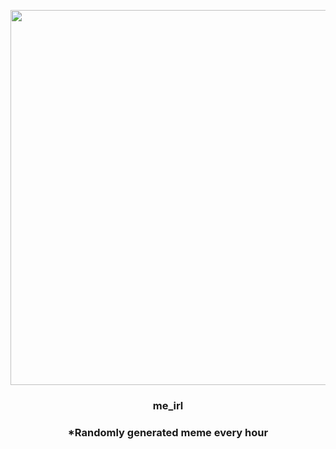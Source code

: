 <p align="center">
        <img src="https://i.redd.it/ozfvg0cn5yr91.jpg" width="600" height="600">
        </p>
        <h3 align="center">me_irl</h3>
        <h3 align="center">*Randomly generated meme every hour</h3>
    